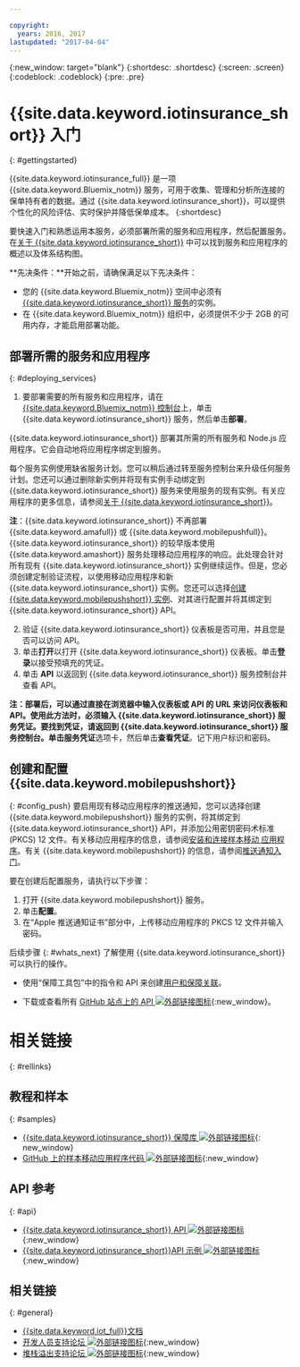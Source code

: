 ```yaml
---

copyright:
  years: 2016, 2017
lastupdated: "2017-04-04"
---
```


<!-- Common attributes used in the template are defined as follows: -->
{:new_window: target="blank"}
{:shortdesc: .shortdesc}
{:screen: .screen}
{:codeblock: .codeblock}
{:pre: .pre}


<!-- {{site.data.keyword.iotinsurance_full}}  {{site.data.keyword.iotinsurance_short}}  -->


# {{site.data.keyword.iotinsurance_short}} 入门
{: #gettingstarted}

{{site.data.keyword.iotinsurance_full}} 是一项 {{site.data.keyword.Bluemix_notm}} 服务，可用于收集、管理和分析所连接的保单持有者的数据。通过 {{site.data.keyword.iotinsurance_short}}，可以提供个性化的风险评估、实时保护并降低保单成本。
{:shortdesc}

要快速入门和熟悉运用本服务，必须部署所需的服务和应用程序，然后配置服务。在[关于 {{site.data.keyword.iotinsurance_short}}](iotinsurance_overview.html) 中可以找到服务和应用程序的概述以及体系结构图。

**先决条件：**开始之前，请确保满足以下先决条件：
- 您的 {{site.data.keyword.Bluemix_notm}} 空间中必须有 [{{site.data.keyword.iotinsurance_short}} 服务](https://console.ng.bluemix.net/catalog/services/iot-for-insurance/)的实例。 
- 在 {{site.data.keyword.Bluemix_notm}} 组织中，必须提供不少于 2GB 的可用内存，才能启用部署功能。

## 部署所需的服务和应用程序
{: #deploying_services}

1. 要部署需要的所有服务和应用程序，请在 [{{site.data.keyword.Bluemix_notm}} 控制台](https://console.ng.bluemix.net/#all-items)上，单击 {{site.data.keyword.iotinsurance_short}} 服务，然后单击**部署**。

  {{site.data.keyword.iotinsurance_short}} 部署其所需的所有服务和 Node.js 应用程序。它会自动地将应用程序绑定到服务。

  每个服务实例使用缺省服务计划。您可以稍后通过转至服务控制台来升级任何服务计划。您还可以通过删除新实例并将现有实例手动绑定到 {{site.data.keyword.iotinsurance_short}} 服务来使用服务的现有实例。有关应用程序的更多信息，请参阅[关于 {{site.data.keyword.iotinsurance_short}}](iotinsurance_overview.html)。

  **注**：{{site.data.keyword.iotinsurance_short}} 不再部署 {{site.data.keyword.amafull}} 或 {{site.data.keyword.mobilepushfull}}。{{site.data.keyword.iotinsurance_short}} 的较早版本使用 {{site.data.keyword.amashort}} 服务处理移动应用程序的响应。此处理会针对所有现有 {{site.data.keyword.iotinsurance_short}} 实例继续运作。但是，您必须创建定制验证流程，以使用移动应用程序和新 {{site.data.keyword.iotinsurance_short}} 实例。您还可以选择[创建 {{site.data.keyword.mobilepushshort}} 实例](https://console.ng.bluemix.net/docs/services/mobilepush/index.html)、对其进行配置并将其绑定到 {{site.data.keyword.iotinsurance_short}} API。

2. 验证 {{site.data.keyword.iotinsurance_short}} 仪表板是否可用，并且您是否可以访问 API。
  1. 单击**打开**以打开 {{site.data.keyword.iotinsurance_short}} 仪表板。单击**登录**以接受预填充的凭证。
  2. 单击 **API** 以返回到 {{site.data.keyword.iotinsurance_short}} 服务控制台并查看 API。

  **注：**部署后，可以通过直接在浏览器中输入仪表板或 API 的 URL 来访问仪表板和 API。使用此方法时，必须输入 {{site.data.keyword.iotinsurance_short}} 服务凭证。要找到凭证，请返回到 {{site.data.keyword.iotinsurance_short}} 服务控制台。单击**服务凭证**选项卡，然后单击**查看凭证**。记下用户标识和密码。


<!--
## Configuring
{: #iot4i_configservices}



### Configuring {{site.data.keyword.amashort}}
{: #config_ama}
1. Return to your Bluemix console. All apps and services that were deployed by {{site.data.keyword.iotinsurance_short}} are displayed.

2. Copy the URL of the {{site.data.keyword.iotinsurance_short}} API application. Right-click the API application and select **Copy Link Location**.

3. Open the {{site.data.keyword.amashort}} service. The service is available in the Services section of your {{site.data.keyword.Bluemix_notm}} console.

4. Enable authentication by clicking **On**.

5. In the **Custom** section, enter the following authentication credentials:

  - **Realm name**: `IoT4I`

  - **Custom Identity Provider Url**: Paste the URL of the API application that you copied in a previous step.

  - **Your Web Application Redirect URIs**: Leave this field blank.

6. Save your settings. You can now return to the {{site.data.keyword.iotinsurance_short}} service console or your {{site.data.keyword.Bluemix_notm}} console.
-->


## 创建和配置 {{site.data.keyword.mobilepushshort}}
{: #config_push}
要启用现有移动应用程序的推送通知，您可以选择创建 {{site.data.keyword.mobilepushshort}} 服务的实例，将其绑定到 {{site.data.keyword.iotinsurance_short}} API，并添加公用密钥密码术标准 (PKCS) 12 文件。有关移动应用程序的信息，请参阅[安装和连接样本移动
应用程序](iotinsurance_mobile_app.html)。有关 {{site.data.keyword.mobilepushshort}} 的信息，请参阅[推送通知入门](https://console.ng.bluemix.net/docs/services/mobilepush/index.html)。

要在创建后配置服务，请执行以下步骤：

  1. 打开 {{site.data.keyword.mobilepushshort}} 服务。
  2. 单击**配置**。
  3. 在“Apple 推送通知证书”部分中，上传移动应用程序的 PKCS 12 文件并输入密码。


后续步骤
{: #whats_next}
了解使用 {{site.data.keyword.iotinsurance_short}} 可以执行的操作。

- 使用“保障工具包”中的指令和 API 来创建[用户和保障关联](iotinsurance_shield_toolkit.html)。
<!-- - Install and connect the [sample mobile app](iotinsurance_mobile_app.html). -->
- 下载或查看所有 [GitHub 站点上的 API ![外部链接图标](../../icons/launch-glyph.svg)](https://github.com/IBM-Bluemix/iot4i-api-examples-nodejs/#iot-for-insurance-api-examples){:new_window}。

# 相关链接
{: #rellinks}

## 教程和样本
{: #samples}
* [{{site.data.keyword.iotinsurance_short}} 保障库 ![外部链接图标](../../icons/launch-glyph.svg)](https://github.com/ibm-watson-iot/ioti-shields){: new_window}
* [GitHub 上的样本移动应用程序代码 ![外部链接图标](../../icons/launch-glyph.svg)](https://github.com/ibm-watson-iot/ioti-mobile){:new_window}

## API 参考
{: #api}
* [{{site.data.keyword.iotinsurance_short}} API ![外部链接图标](../../icons/launch-glyph.svg)](https://iot4i-api-docs.mybluemix.net/){:new_window}
* [{{site.data.keyword.iotinsurance_short}}API 示例 ![外部链接图标](../../icons/launch-glyph.svg)](https://github.com/IBM-Bluemix/iot4i-api-examples-nodejs/#iot-for-insurance-api-examples){:new_window}


## 相关链接
{: #general}
* [{{site.data.keyword.iot_full}}文档](https://console.ng.bluemix.net/docs/services/IoT/index.html)
* [开发人员支持论坛 ![外部链接图标](../../icons/launch-glyph.svg)](https://developer.ibm.com/answers/search.html?f=&type=question&redirect=search%2Fsearch&sort=relevance&q=%2B[iot]%20%2B[bluemix]){:new_window}
* [堆栈溢出支持论坛 ![外部链接图标](../../icons/launch-glyph.svg)](http://stackoverflow.com/questions/tagged/ibm-bluemix){:new_window}
